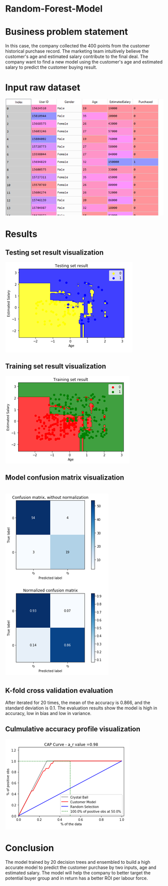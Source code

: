 # Random-Forest-Model
# Business problem statement
In this case, the company collected the 400 points from the customer historical purchase record. The marketing team intuitively believe the customer's age and estimated salary contribute to the final deal. The company want to find a new model using the customer's age and estimated salary to predict the customer buying result.
# Input raw dataset
![](DataFrame.PNG)

# Results
## Testing set result visualization

 ![](TestingSetResult.PNG)

## Training set result visualization
 ![](TrainingSetResult.PNG)

## Model confusion matrix visualization
# ![](ConfusionMatrix.PNG)

## K-fold cross validation evaluation
After iterated for 20 times, the mean of the accuracy is 0.866, and the standard deviation is 0.1. The evaluation results show the model is high in accuracy, low in bias and low in variance.

## Culmulative accuracy profile visualization
![](CAPcurve.PNG)

# Conclusion
The model trained by 20 decision trees and ensembled to build a high accurate model to predict the customer purchase by two inputs, age and estimated salary. The model will help the company to better target the potential buyer group and in return has a better ROI per labour force.  
